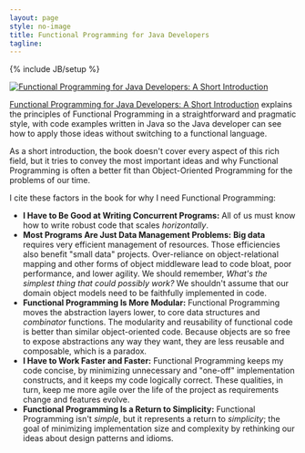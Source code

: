 ```yaml
---
layout: page
style: no-image
title: Functional Programming for Java Developers
tagline:
---
```

{% include JB/setup %}
<div class="book-description">
  <a href="https://shop.oreilly.com/product/0636920021667.do" target="fpjava" class="book-image"><img src="/assets/images/FPforJavaDevsCover_256x337.png" alt="Functional Programming for Java Developers: A Short Introduction"/></a>

  <div class="book-description-text">
  <p>
    <a href="https://shop.oreilly.com/product/0636920021667.do" target="fpjava">Functional Programming for Java Developers: A Short Introduction</a> explains the principles of <span class="keyword">Functional Programming</span> in a straightforward and pragmatic style, with code examples written in Java so the Java developer can see how to apply those ideas without switching to a functional language.
  </p>

  <p>As a short introduction, the book doesn't cover every aspect of this rich field, but it tries to convey the most important ideas and why <span class="keyword">Functional Programming</span> is often a better fit than <span class="keyword">Object-Oriented Programming</span> for the problems of our time.</p>
  
  <p>I cite these factors in the book for why I need <span class="keyword">Functional Programming</span>:</p>
    <ul>
    <li><b>I Have to Be Good at Writing Concurrent Programs:</b> All of us must know how to write robust code that scales <em>horizontally</em>.</li>
    <li><b>Most Programs Are Just Data Management Problems:</b> <b>Big data</b> requires very efficient management of resources. Those efficiencies also benefit "small data" projects. Over-reliance on object-relational mapping and other forms of object middleware lead to code bloat, poor performance, and lower agility. We should remember, <em>What's the simplest thing that could possibly work?</em> We shouldn't assume that our domain object models need to be faithfully implemented in code.</li>
    <li><b>Functional Programming Is More Modular:</b> <span class="keyword">Functional Programming</span> moves the abstraction layers lower, to core data structures and <em>combinator</em> functions. The modularity and reusability of functional code is better than similar object-oriented code. Because objects are so free to expose abstractions any way they want, they are less reusable and composable, which is a paradox.</li>
    <li><b>I Have to Work Faster and Faster:</b> <span class="keyword">Functional Programming</span> keeps my code concise, by minimizing unnecessary and "one-off" implementation constructs, and it keeps my code logically correct. These qualities, in turn, keep me more agile over the life of the project as requirements change and features evolve.</li>
    <li><b>Functional Programming Is a Return to Simplicity:</b> <span class="keyword">Functional Programming</span> isn't <em>simple</em>, but it represents a return to <em>simplicity</em>; the goal of minimizing implementation size and complexity by rethinking our ideas about design patterns and idioms.</li>
  </ul>
</div>
